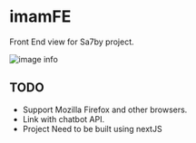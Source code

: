 # imamFE

Front End view for Sa7by project.

![image info](https://gitlab.com/Fagr/sa7by/sa7byfe/raw/master/Screenshot_2019-12-29_Sa7by.png)


## TODO
- Support Mozilla Firefox and other browsers.
- Link with chatbot API.
- Project Need to be built using nextJS 